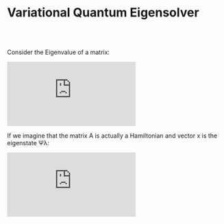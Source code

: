 <h1>Variational Quantum Eigensolver</h1>

<br>
<br>

Consider the Eigenvalue of a matrix:

![equation](https://latex.codecogs.com/gif.latex?A%5Coverrightarrow%7Bx%7D%3D%20%5Clambda%20%5Coverrightarrow%7Bx%7D)

If we imagine that the matrix A is actually a Hamiltonian and vector x is the eigenstate Ψλ:

![equation](https://latex.codecogs.com/gif.latex?H%20%7C%20%5Cpsi%20%5Clambda%20%3E%20%5C%20%3D%20%5C%20%5Clambda%20%7C%20%5Cpsi%20%5Clambda%20%3E)
